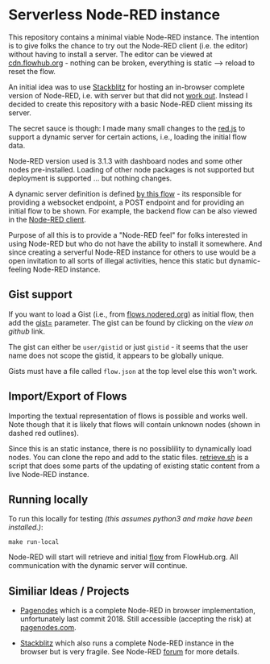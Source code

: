 # Serverless Node-RED instance

This repository contains a minimal viable Node-RED instance. The intention is to give folks the chance to try out the Node-RED client (i.e. the editor) without having to install a server. The editor can be viewed at [cdn.flowhub.org](https://cdn.flowhub.org) - nothing can be broken, everything is static --> reload to reset the flow.

An initial idea was to use [Stackblitz](https://stackblitz.com/edit/node-djgejy?file=index.js&initialPath=/?fhid=aaab9308f8fbb2c5) for hosting an in-browser complete version of Node-RED, i.e. with server but that did not [work out](https://discourse.nodered.org/t/in-browser-node-red-a-follow-up-using-stackblitz/83639). Instead I decided to create this repository with a basic Node-RED client missing its server.

The secret sauce is though: I made many small changes to the [red.js](red/red.cdn.js) to support a dynamic server for certain actions, i.e., loading the initial flow data.

Node-RED version used is 3.1.3 with dashboard nodes and some other nodes pre-installed. Loading of other node packages is not supported but deployment is supported ... but nothing changes.

A dynamic server definition is defined [by this flow](https://flowhub.org/f/15cc9fb0e94d56cd) - its responsible for providing a websocket endpoint, a POST endpoint and for providing an initial flow to be shown. For example, the backend flow can be also viewed in the [Node-RED client](https://cdn.flowhub.org/?fhid=15cc9fb0e94d56cd).

Purpose of all this is to provide a "Node-RED feel" for folks interested in using Node-RED but who do not have the ability to install it somewhere. And since creating a serverful Node-RED instance for others to use would be a open invitation to all sorts of illegal activities, hence this static but dynamic-feeling Node-RED instance.

## Gist support

If you want to load a Gist (i.e., from [flows.nodered.org](https://flows.nodered.org/search?type=flow)) as initial flow, then add the [gist=](https://cdn.flowhub.org/?t=0&gist=joepavitt/ec39fe4e3187a7c41153488d4e0abbf3) parameter. The gist can be found by clicking on the *view on github* link.

The gist can either be `user/gistid` or just `gistid` - it seems that the user name does not scope the gistid, it appears to be globally unique.

Gists must have a file called `flow.json` at the top level else this won't work.

## Import/Export of Flows

Importing the textual representation of flows is possible and works well. Note though that it is likely that flows will contain unknown nodes (shown in dashed red outlines).

Since this is an static instance, there is no possiblility to dynamically load nodes. You can clone the repo and add to the static files. [retrieve.sh](retrieve.sh) is a script that does some parts of the updating of existing static content from a live Node-RED instance.

## Running locally

To run this locally for testing *(this assumes python3 and make have been installed.)*:

```
make run-local
```

Node-RED will start will retrieve and initial [flow](https://flowhub.org/f/67a6db53dc49ae4c) from FlowHub.org. All communication with the dynamic server will continue.


## Similiar Ideas / Projects

- [Pagenodes](https://github.com/monteslu/pagenodes) which is a complete Node-RED in browser implementation, unfortunately last commit 2018. Still accessible (accepting the risk) at [pagenodes.com](https://pagenodes.com).

- [Stackblitz](https://stackblitz.com/edit/node-djgejy?file=index.js&initialPath=/?fhid=aaab9308f8fbb2c5) which also runs a complete Node-RED instance in the browser but is very fragile. See Node-RED [forum](https://discourse.nodered.org/t/node-red-in-browser-via-stackblitz/72224) for more details.
